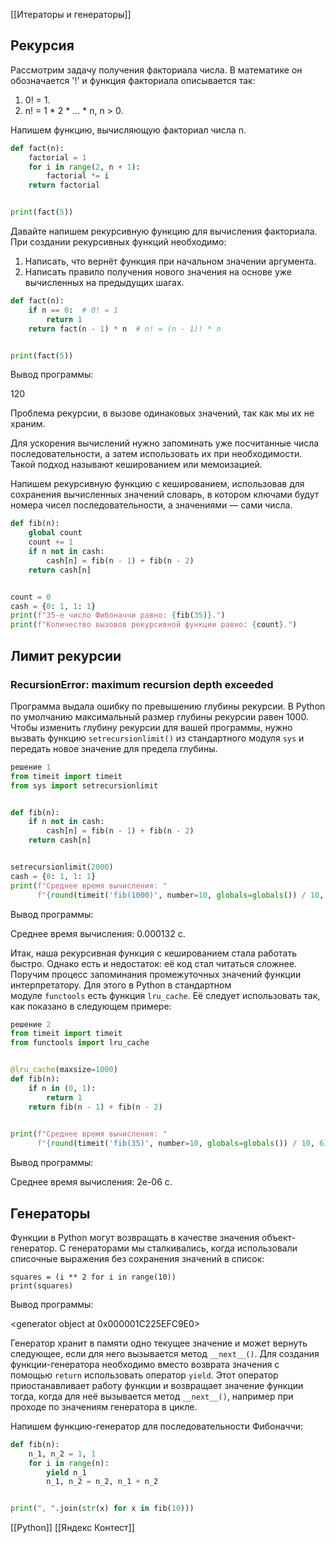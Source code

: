 [[Итераторы и генераторы]]
## Рекурсия

Рассмотрим задачу получения факториала числа. В математике он обозначается '!' и функция факториала описывается так:

1. 0! = 1.
2. n! = 1 * 2 * ... * n, n > 0.

Напишем функцию, вычисляющую факториал числа n.

```python
def fact(n):
    factorial = 1
    for i in range(2, n + 1):
        factorial *= i
    return factorial


print(fact(5))
```



Давайте напишем рекурсивную функцию для вычисления факториала. При создании рекурсивных функций необходимо:

1. Написать, что вернёт функция при начальном значении аргумента.
2. Написать правило получения нового значения на основе уже вычисленных на предыдущих шагах.

```python
def fact(n):
    if n == 0:  # 0! = 1
        return 1
    return fact(n - 1) * n  # n! = (n - 1)! * n


print(fact(5))
```

Вывод программы:

120


Проблема рекурсии, в вызове одинаковых значений, так как мы их не храним.

Для ускорения вычислений нужно запоминать уже посчитанные числа последовательности, а затем использовать их при необходимости. Такой подход называют кешированием или мемоизацией.


Напишем рекурсивную функцию с кешированием, использовав для сохранения вычисленных значений словарь, в котором ключами будут номера чисел последовательности, а значениями — сами числа.

```python
def fib(n):
    global count
    count += 1
    if n not in cash:
        cash[n] = fib(n - 1) + fib(n - 2)
    return cash[n]


count = 0
cash = {0: 1, 1: 1}
print(f"35-е число Фибоначчи равно: {fib(35)}.")
print(f"Количество вызовов рекурсивной функции равно: {count}.")
```


## Лимит рекурсии
### RecursionError: maximum recursion depth exceeded

Программа выдала ошибку по превышению глубины рекурсии. В Python по умолчанию максимальный размер глубины рекурсии равен 1000. Чтобы изменить глубину рекурсии для вашей программы, нужно вызвать функцию `setrecursionlimit()` из стандартного модуля `sys` и передать новое значение для предела глубины.

```python
решение 1
from timeit import timeit
from sys import setrecursionlimit


def fib(n):
    if n not in cash:
        cash[n] = fib(n - 1) + fib(n - 2)
    return cash[n]


setrecursionlimit(2000)
cash = {0: 1, 1: 1}
print(f"Среднее время вычисления: "
      f"{round(timeit('fib(1000)', number=10, globals=globals()) / 10, 6)} с.")
```

Вывод программы:

Среднее время вычисления: 0.000132 с.


Итак, наша рекурсивная функция с кешированием стала работать быстро. Однако есть и недостаток: её код стал читаться сложнее. Поручим процесс запоминания промежуточных значений функции интерпретатору. Для этого в Python в стандартном модуле `functools` есть функция `lru_cache`. Её следует использовать так, как показано в следующем примере:

```python
решение 2
from timeit import timeit
from functools import lru_cache


@lru_cache(maxsize=1000)
def fib(n):
    if n in (0, 1):
        return 1
    return fib(n - 1) + fib(n - 2)

    
print(f"Среднее время вычисления: "
      f"{round(timeit('fib(35)', number=10, globals=globals()) / 10, 6)} с.")
```

Вывод программы:

Среднее время вычисления: 2e-06 с.



## Генераторы

Функции в Python могут возвращать в качестве значения объект-генератор. С генераторами мы сталкивались, когда использовали списочные выражения без сохранения значений в список:

```
squares = (i ** 2 for i in range(10))
print(squares)
```

Вывод программы:

<generator object <genexpr> at 0x000001C225EFC9E0>


Генератор хранит в памяти одно текущее значение и может вернуть следующее, если для него вызывается метод `__next__()`. Для создания функции-генератора необходимо вместо возврата значения с помощью `return` использовать оператор `yield`. Этот оператор приостанавливает работу функции и возвращает значение функции тогда, когда для неё вызывается метод `__next__()`, например при проходе по значениям генератора в цикле.

Напишем функцию-генератор для последовательности Фибоначчи:

```python
def fib(n):
    n_1, n_2 = 1, 1
    for i in range(n):
        yield n_1
        n_1, n_2 = n_2, n_1 + n_2


print(", ".join(str(x) for x in fib(10)))
```




[[Python]]
[[Яндекс Контест]]
